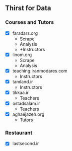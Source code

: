 ## Thirst for Data

### Courses and Tutors

- [x] faradars.org
	- Scrape
	- Analysis
	- +Instructors
- [x] linom.org
	- Scrape
	- Analysis
- [x] teaching.iranmodares.com
	- Instructors
- [x] tamland.ir
	- Instructors
- [x] tikkaa.ir
	- Teachers
- [x] ostadsalam.ir
	- Teachers
- [x] aghaejazeh.org
	- Tutors

### Restaurant

- [x] lastsecond.ir